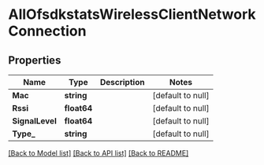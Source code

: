 # AllOfsdkstatsWirelessClientNetworkConnection

## Properties
Name | Type | Description | Notes
------------ | ------------- | ------------- | -------------
**Mac** | **string** |  | [default to null]
**Rssi** | **float64** |  | [default to null]
**SignalLevel** | **float64** |  | [default to null]
**Type_** | **string** |  | [default to null]

[[Back to Model list]](../README.md#documentation-for-models) [[Back to API list]](../README.md#documentation-for-api-endpoints) [[Back to README]](../README.md)

